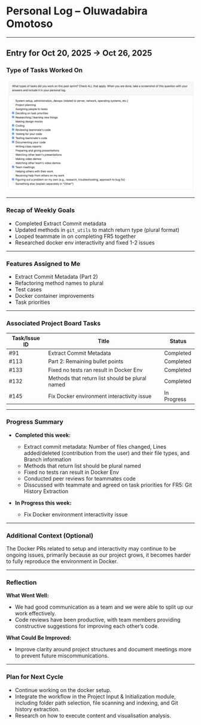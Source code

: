 # Personal Log – Oluwadabira Omotoso

---

## Entry for Oct 20, 2025 → Oct 26, 2025

### Type of Tasks Worked On
![Personal Log](../../../screenshots/Week%208%20Personal%20Log-%20Oluwadabira.png)

---

### Recap of Weekly Goals
- Completed Extract Commit metadata
- Updated methods in `git_utils` to match return type (plural format)
- Looped teammate in on completing FR5 together
- Researched docker env interactivity and fixed 1-2 issues

---

### Features Assigned to Me
- Extract Commit Metadata (Part 2)
- Refactoring method names to plural
- Test cases
- Docker container improvements
- Task priorities

---

### Associated Project Board Tasks
| Task/Issue ID | Title       | Status     |
|---------------|-------------|------------|
| #91        | Extract Commit Metadata | Completed  |
| #113        | Part 2: Remaining bullet points | Completed  |
| #133        | Fixed no tests ran result in Docker Env | Completed  |
| #132        | Methods that return list should be plural named | Completed  |
| #145        | Fix Docker environment interactivity issue| In Progress  |

---

### Progress Summary
- **Completed this week:**  
  - Extract commit metadata: Number of files changed, Lines added/deleted (contribution from the user) and their file types, and Branch information
  - Methods that return list should be plural named
  - Fixed no tests ran result in Docker Env
  - Conducted peer reviews for teammates code
  - Disscussed with teammate and agreed on task priorities for FR5: Git History Extraction 

- **In Progress this week:**  
  - Fix Docker environment interactivity issue

---

### Additional Context (Optional)
The Docker PRs related to setup and interactivity may continue to be ongoing issues, primarily because as our project grows, it becomes harder to fully reproduce the environment in Docker.

---

### Reflection
**What Went Well:**
* We had good communication as a team and we were able to split up our work effectively.
* Code reviews have been productive, with team members providing constructive suggestions for improving each other’s code.

**What Could Be Improved:**
* Improve clarity around project structures and document meetings more to prevent future miscommunications.
---

### Plan for Next Cycle
* Continue working on the docker setup.
* Integrate the workflow in the Project Input & Initialization module, including folder path selection, file scanning and indexing, and Git history extraction.
* Research on how to execute content and visualisation analysis.